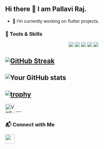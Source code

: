 ## Hi there 👋 I am Pallavi Raj. 

- 🔭 I’m currently working on flutter projects.
 
### 🚀 Tools & Skills
<p align="center">
  <img src="https://img.shields.io/badge/Dart-0175C2?style=for-the-badge&logo=dart&logoColor=white" />
  <img src="https://img.shields.io/badge/Flutter-02569B?style=for-the-badge&logo=flutter&logoColor=white" />
  <img src="https://img.shields.io/badge/Firebase-FFCA28?style=for-the-badge&logo=firebase&logoColor=white" />
  <img src="https://img.shields.io/badge/Git-%23F05033.svg?style=for-the-badge&logo=git&logoColor=white" />
  <img src="https://img.shields.io/badge/VS%20Code-%23007ACC.svg?style=for-the-badge&logo=visual-studio-code&logoColor=white" />
</p>


[![GitHub Streak](https://streak-stats.demolab.com?user=pallaviraj01&theme=dark&hide_border=true)](https://git.io/streak-stats)   
---
![Your GitHub stats](https://github-readme-stats.vercel.app/api?username=pallaviraj01&show_icons=true&theme=radical)
---
[![trophy](https://github-profile-trophy.vercel.app/?username=pallaviraj01&theme=juicyfresh)](https://github.com/ryo-ma/github-profile-trophy)
---
<img src="https://komarev.com/ghpvc/?username=pallaviraj01&style=for-the-badge&color=blue" alt="Visitor Count" height="30">
---

### 📬 Connect with Me
<a href="https://www.linkedin.com/in/pallavi-raj-562645257" target="_blank">
  <img src="https://img.shields.io/badge/LinkedIn-blue?style=for-the-badge&logo=linkedin&logoColor=white" height="30">
</a>


